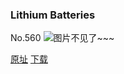 ### Lithium Batteries
No.560
![图片不见了~~~](https://imgs.xkcd.com/comics/lithium_batteries.png)

[原址](https://xkcd.com//560) [下载](https://imgs.xkcd.com/comics/lithium_batteries.png)

